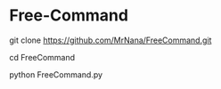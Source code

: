 # Free-Command 
git clone https://github.com/MrNana/FreeCommand.git

cd FreeCommand

python FreeCommand.py
